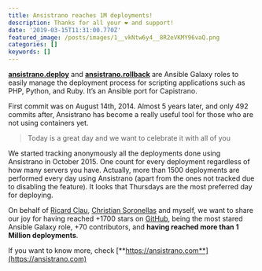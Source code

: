 ```yaml
---
title: Ansistrano reaches 1M deployments!
description: Thanks for all your ❤️ and support!
date: '2019-03-15T11:31:00.770Z'
featured_image: /posts/images/1__vkNtw6y4__8R2eVKMY96vaQ.png
categories: []
keywords: []
---
```


[**ansistrano.deploy**](https://github.com/ansistrano/deploy) and [**ansistrano.rollback**](https://github.com/ansistrano/rollback) are Ansible Galaxy roles to easily manage the deployment process for scripting applications such as PHP, Python, and Ruby. It’s an Ansible port for Capistrano.

First commit was on August 14th, 2014. Almost 5 years later, and only 492 commits after, Ansistrano has become a really useful tool for those who are not using containers yet.

> Today is a great day and we want to celebrate it with all of you

We started tracking anonymously all the deployments done using Ansistrano in October 2015. One count for every deployment regardless of how many servers you have. Actually, more than 1500 deployments are performed every day using Ansistrano (apart from the ones not tracked due to disabling the feature). It looks that Thursdays are the most preferred day for deploying.

On behalf of [Ricard Clau](https://twitter.com/ricardclau), [Christian Soronellas](https://twitter.com/theUniC) and myself, we want to share our joy for having reached +1700 stars on [GitHub](https://medium.com/u/8df3bf3c40ae), being the most stared Ansible Galaxy role, +70 contributors, and **having reached more than 1 Million deployments**.

If you want to know more, check [**https://ansistrano.com**](https://ansistrano.com)